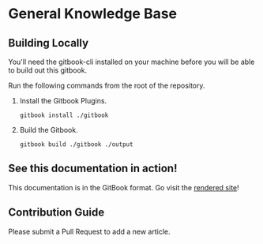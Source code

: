 # General Knowledge Base

## Building Locally

You'll need the gitbook-cli installed on your machine before you will be able to build out this gitbook.

Run the following commands from the root of the repository.

1. Install the Gitbook Plugins.

    `gitbook install ./gitbook`

2. Build the Gitbook.

    `gitbook build ./gitbook ./output`

## See this documentation in action!

This documentation is in the GitBook format. Go visit the [rendered site](https://nripoli4810.github.io/kb)!

## Contribution Guide

Please submit a Pull Request to add a new article.
